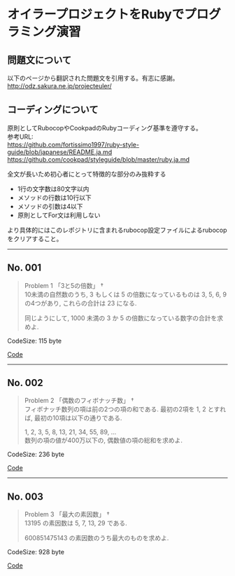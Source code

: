 # オイラープロジェクトをRubyでプログラミング演習

## 問題文について

以下のページから翻訳された問題文を引用する。有志に感謝。  
http://odz.sakura.ne.jp/projecteuler/  

## コーディングについて

原則としてRubocopやCookpadのRubyコーディング基準を遵守する。  
参考URL:  
https://github.com/fortissimo1997/ruby-style-guide/blob/japanese/README.ja.md  
https://github.com/cookpad/styleguide/blob/master/ruby.ja.md  
  
全文が長いため初心者にとって特徴的な部分のみ抜粋する  

* 1行の文字数は80文字以内
* メソッドの行数は10行以下
* メソッドの引数は4以下
* 原則としてFor文は利用しない

より具体的にはこのレポジトリに含まれるrubocop設定ファイルによるrubocopをクリアすること。  

---  
  
## No. 001  
  
> Problem 1 「3と5の倍数」 †  
> 10未満の自然数のうち, 3 もしくは 5 の倍数になっているものは 3, 5, 6, 9 の4つがあり, これらの合計は 23 になる.  
>   
> 同じようにして, 1000 未満の 3 か 5 の倍数になっている数字の合計を求めよ.  
  
CodeSize: 115 byte  
  
[Code](https://github.com/owlworks/project_euler/blob/master/codes/001.rb "Code")  
  
---  
  
## No. 002  
  
> Problem 2 「偶数のフィボナッチ数」 †  
> フィボナッチ数列の項は前の2つの項の和である. 最初の2項を 1, 2 とすれば, 最初の10項は以下の通りである.  
>   
> 1, 2, 3, 5, 8, 13, 21, 34, 55, 89, ...  
> 数列の項の値が400万以下の, 偶数値の項の総和を求めよ.  
  
CodeSize: 236 byte  
  
[Code](https://github.com/owlworks/project_euler/blob/master/codes/002.rb "Code")  
  
---  
  
## No. 003  
  
> Problem 3 「最大の素因数」 †  
> 13195 の素因数は 5, 7, 13, 29 である.  
>   
> 600851475143 の素因数のうち最大のものを求めよ.  
  
CodeSize: 928 byte  
  
[Code](https://github.com/owlworks/project_euler/blob/master/codes/003.rb "Code")  
  
